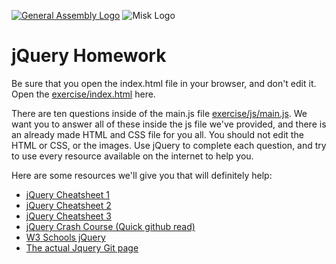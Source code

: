[![General Assembly Logo](https://camo.githubusercontent.com/1a91b05b8f4d44b5bbfb83abac2b0996d8e26c92/687474703a2f2f692e696d6775722e636f6d2f6b6538555354712e706e67)](https://generalassemb.ly/education/web-development-immersive)
![Misk Logo](https://i.ibb.co/KmXhJbm/Webp-net-resizeimage-1.png)

# jQuery Homework

Be sure that you open the index.html file in your browser, and don't edit it.
Open the [exercise/index.html](exercise/index.html) here.

There are ten questions inside of the main.js file [exercise/js/main.js](exercise/js/main.js). We want you to answer all of these inside the js file we've provided, and there is an already made HTML and CSS file for you all. You should not edit the HTML or CSS, or the images. Use jQuery to complete each question, and try to use every resource available on the internet to  help you.

Here are some resources we'll give you that will definitely help:

- [jQuery Cheatsheet 1](https://oscarotero.com/jquery/)
- [jQuery Cheatsheet 2](https://htmlcheatsheet.com/jquery/)
- [jQuery Cheatsheet 3](https://overapi.com/jquery)
- [jQuery Crash Course (Quick github read)](https://gist.github.com/mwalters/5058586)
- [W3 Schools jQuery](https://www.w3schools.com/jquery/)
- [The actual Jquery Git page](https://github.com/jquery/jquery)